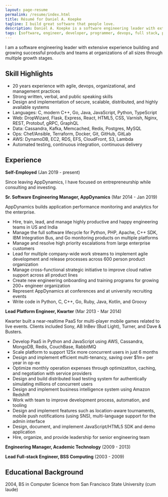 ```yaml
---
layout: page-resume
permalink: /resume/index.html
title: Résumé for Daniel A. Koepke
tagline: I build great software that people love.
description: Daniel A. Koepke is a software engineering leader with extensive experience.
tags: [software, engineer, developer, programmer, devops, full stack, platform, backend, python, aws, nosql, ruby, c, c++, javascript, java, scalability, high availability, architecture, lean, agile, scrum, kanban, distributed computing, algorithms, cloud computing, manager, lead, apache, web server, apm, performance, monitoring, server, server-side]
---
```


I am a software engineering leader with extensive experience building and growing successful products and teams at organizations of all sizes through multiple growth stages.

## Skill Highlights

* 20 years experience with agile, devops, organizational, and management practices
* Strong written, verbal, and public speaking skills
* Design and implementation of secure, scalable, distributed, and highly available systems
* Languages: C, modern C++, Go, Java, JavaScript, Python, TypeScript
* Web: DropWizard, Flask, Express, React, HTML5, CSS, Varnish, Nginx, REST, Protobuf, gRPC, GraphQL
* Data: Cassandra, Kafka, Memcached, Redis, Postgres, MySQL
* Ops: Chef/Ansible, Terraform, Docker, Git, GitHub, GitLab
* AWS: DynamoDB, EC2, RDS, EFS, CloudFront, S3, Lambda
* Automated testing, continuous integration, continuous delivery

## Experience

**Self-Employed** (Jan 2019 - present)

Since leaving AppDynamics, I have focused on entrepreneurship while consulting and investing.

**Sr. Software Engineering Manager, AppDynamics** (Mar 2014 - Jan 2019)

AppDynamics builds application performance monitoring and analytics for the enterprise.

* Hire, train, lead, and manage highly productive and happy engineering teams in US and India
* Manage the full software lifecycle for Python, PHP, Apache, C++ SDK, IBM Integration Bus, and Go monitoring products on multiple platforms
* Manage and resolve high priority escalations from large enterprise customers
* Lead for multiple company-wide work streams to implement agile development and release processes across 600 person product organization
* Manage cross-functional strategic initiative to improve cloud native support across all product lines
* Create new engineering onboarding and training programs for growing 200+ engineer organization
* Represent AppDynamics at conferences and at university recruiting events
* Write code in Python, C, C++, Go, Ruby, Java, Kotlin, and Groovy

**Lead Platform Engineer, Kwarter** (Mar 2013 - Mar 2014)

Kwarter built a near-realtime PaaS for multi-player mobile games related to live events. Clients included Sony, AB InBev (Bud Light), Turner, and Dave & Busters.

* Develop PaaS in Python and JavaScript using AWS, Cassandra, MongoDB, Redis, CouchBase, RabbitMQ
* Scale platform to support 125x more concurrent users in just 6 months
* Design and implement efficient multi-tenancy, saving over $1m+ per year in op-ex
* Optimize monthly operation expenses through optimizatiton, caching, and negotiation with service providers
* Design and build distributed load testing system for authentically simulating millions of concurrent users
* Design and implement business intelligence system using Amazon Redshift
* Work with team to improve development process, automation, and tooling
* Design and implement features such as location-aware tournaments, mobile push notifications (using SNS), multi-language support for the admin interface
* Design, document, and implement JavaScript/HTML5 SDK and demo application
* Hire, organize, and provide leadership for senior engineering team

**Engineering Manager, Academic Technology** (2009 - 2013)

**Lead Full-stack Engineer, BSS Computing** (2003 - 2009)

## Educational Background

2004, BS in Computer Science from San Francisco State University (cum laude)
